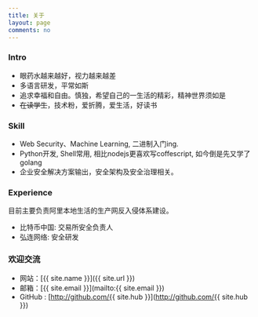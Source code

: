 ```yaml
---
title: 关于
layout: page
comments: no
---
```


### Intro

* 眼药水越来越好，视力越来越差
* 多语言研发，平常如斯
* 追求幸福和自由。慎独，希望自己的一生活的精彩，精神世界须如是
* ~~在读学生~~，技术粉，爱折腾，爱生活，好读书

### Skill

* Web Security、Machine Learning, 二进制入门ing. 
* Python开发, Shell常用, 相比nodejs更喜欢写coffescript, 如今倒是先又学了golang
* 企业安全解决方案输出，安全架构及安全治理相关。


### Experience

目前主要负责阿里本地生活的生产网反入侵体系建设。

* 比特币中国: 交易所安全负责人
* 弘连网络: 安全研发

<!-- 
* [autoclf](https://github.com/mylamour/autoclf):机器学习算法批量训练
* [machine learning for security](https://github.com/mylamour/machine-learning-for-security): 安全与机器学习paper
* [flask ocr](https://github.com/mylamour/flask-ocr): 基于tesseract和flask的OCR识别
* [boomb](https://github.com/mylamour/boomb): 学习golang时写的爆破工具，插件式。
* [iresume](https://github.com/mylamour/iresume): 终端风格的简历, [效果]
* [boomb](https://github.com/mylamour/boomb): 学习golang过程中写的一个爆破框架
* [tlsh](https://github.com/mylamour/tlsh): 编译standalone版tlsh
* [Oops Webshell](https://github.com/mylamour/Oops-Webshell): Webshell检测(部分)
* [HackFlow](https://github.com/mylamour/IlI/tree/master/hackflow): 模拟入侵的攻击流
* [DevOPS-note](https://github.com/mylamour/devops-note): devops笔记，关于aws，terraform, k8s, helm等
* [pastbin Spider](https://github.com/mylamour/pastebin-Spider): 基于yara扫描的pastbin敏感信息扫描工具
* [w2vcluster](https://github.com/mylamour/w2vcluster):  Word to vector -->
<!-- 其他:
* 智子自动规则转换
* STC扫描
* 
* Robocup
* telegram bot
* raspberry 监控识别 
* 。。。
-->

### 欢迎交流

* 网站：[{{ site.name }}]({{ site.url }})
* 邮箱：[{{ site.email }}](mailto:{{ site.email }})
* GitHub : [http://github.com/{{ site.hub }}](http://github.com/{{ site.hub }})
